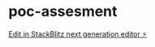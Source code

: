 # poc-assesment

[Edit in StackBlitz next generation editor ⚡️](https://stackblitz.com/~/github.com/nbhardwaj1998/poc-assesment)